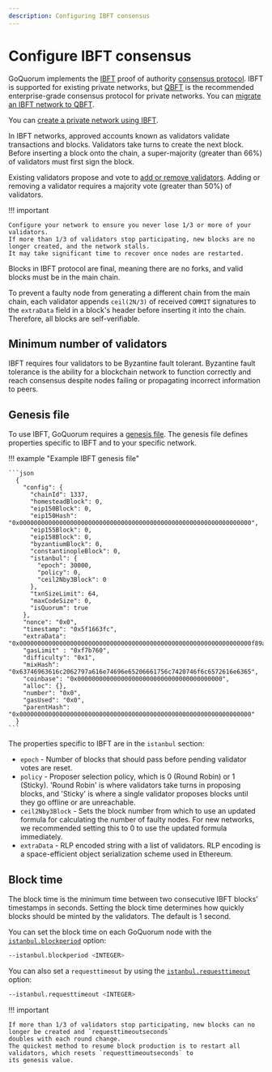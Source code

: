 ```yaml
---
description: Configuring IBFT consensus
---
```


# Configure IBFT consensus

GoQuorum implements the [IBFT](https://medium.com/getamis/istanbul-bft-ibft-c2758b7fe6ff) proof of authority
[consensus protocol](../../../concepts/consensus/index.md).
IBFT is supported for existing private networks, but [QBFT](qbft.md) is the recommended enterprise-grade
consensus protocol for private networks.
You can [migrate an IBFT network to QBFT](qbft.md#migrate-from-ibft-to-qbft).

You can [create a private network using IBFT](../../../tutorials/private-network/create-ibft-network.md).

In IBFT networks, approved accounts known as validators validate transactions and blocks.
Validators take turns to create the next block.
Before inserting a block onto the chain, a super-majority (greater than 66%) of validators must first sign the block.

Existing validators propose and vote to [add or remove validators](../../../tutorials/private-network/adding-removing-ibft-validators.md).
Adding or removing a validator requires a majority vote (greater than 50%) of validators.

!!! important

    Configure your network to ensure you never lose 1/3 or more of your validators.
    If more than 1/3 of validators stop participating, new blocks are no longer created, and the network stalls.
    It may take significant time to recover once nodes are restarted.

Blocks in IBFT protocol are final, meaning there are no forks, and valid blocks must be in the main chain.

To prevent a faulty node from generating a different chain from the main chain, each validator appends `ceil(2N/3)` of
received `COMMIT` signatures to the `extraData` field in a block's header before inserting it into the chain.
Therefore, all blocks are self-verifiable.

## Minimum number of validators

IBFT requires four validators to be Byzantine fault tolerant.
Byzantine fault tolerance is the ability for a blockchain network to function correctly and reach consensus despite nodes
failing or propagating incorrect information to peers.

## Genesis file

To use IBFT, GoQuorum requires a [genesis file](../genesis-file/genesis-options.md).
The genesis file defines properties specific to IBFT and to your specific network.

!!! example "Example IBFT genesis file"

    ```json
      {
        "config": {
          "chainId": 1337,
          "homesteadBlock": 0,
          "eip150Block": 0,
          "eip150Hash": "0x0000000000000000000000000000000000000000000000000000000000000000",
          "eip155Block": 0,
          "eip158Block": 0,
          "byzantiumBlock": 0,
          "constantinopleBlock": 0,
          "istanbul": {
            "epoch": 30000,
            "policy": 0,
            "ceil2Nby3Block": 0
          },
          "txnSizeLimit": 64,
          "maxCodeSize": 0,
          "isQuorum": true
        },
        "nonce": "0x0",
        "timestamp": "0x5f1663fc",
        "extraData": "0x0000000000000000000000000000000000000000000000000000000000000000f89af8549493917cadbace5dfce132b991732c6cda9bcc5b8a9427a97c9aaf04f18f3014c32e036dd0ac76da5f1894ce412f988377e31f4d0ff12d74df73b51c42d0ca9498c1334496614aed49d2e81526d089f7264fed9cb8410000000000000000000000000000000000000000000000000000000000000000000000000000000000000000000000000000000000000000000000000000000000c0",
        "gasLimit" : "0xf7b760",
        "difficulty": "0x1",
        "mixHash": "0x63746963616c2062797a616e74696e65206661756c7420746f6c6572616e6365",
        "coinbase": "0x0000000000000000000000000000000000000000",
        "alloc": {},
        "number": "0x0",
        "gasUsed": "0x0",
        "parentHash": "0x0000000000000000000000000000000000000000000000000000000000000000"
      }
    ```

The properties specific to IBFT are in the `istanbul` section:

* `epoch` - Number of blocks that should pass before pending validator votes are reset.
* `policy` - Proposer selection policy, which is 0 (Round Robin) or 1 (Sticky).
  'Round Robin' is where validators take turns in proposing blocks, and 'Sticky' is where a single validator proposes
  blocks until they go offline or are unreachable.
* `ceil2Nby3Block` - Sets the block number from which to use an updated formula for calculating the number of faulty nodes.
  For new networks, we recommended setting this to 0 to use the updated formula immediately.
* `extraData` - RLP encoded string with a list of validators.
  RLP encoding is a space-efficient object serialization scheme used in Ethereum.

## Block time

The block time is the minimum time between two consecutive IBFT blocks’ timestamps in seconds.
Setting the block time determines how quickly blocks should be minted by the validators.
The default is 1 second.

You can set the block time on each GoQuorum node with the
[`istanbul.blockperiod`](../../../reference/cli-syntax.md#istanbulblockperiod) option:

```bash
--istanbul.blockperiod <INTEGER>
```

You can also set a `requesttimeout` by using the
[`istanbul.requesttimeout`](../../../reference/cli-syntax.md#istanbulrequesttimeout) option:

```bash
--istanbul.requesttimeout <INTEGER>
```

!!! important

    If more than 1/3 of validators stop participating, new blocks can no longer be created and `requesttimeoutseconds`
    doubles with each round change.
    The quickest method to resume block production is to restart all validators, which resets `requesttimeoutseconds` to
    its genesis value.
